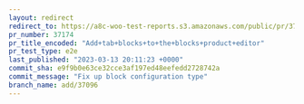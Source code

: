 ```yaml
---
layout: redirect
redirect_to: https://a8c-woo-test-reports.s3.amazonaws.com/public/pr/37174/e2e/index.html
pr_number: 37174
pr_title_encoded: "Add+tab+blocks+to+the+blocks+product+editor"
pr_test_type: e2e
last_published: "2023-03-13 20:11:23 +0000"
commit_sha: e9f9b0e63ce32cce3af197ed48eefedd2728742a
commit_message: "Fix up block configuration type"
branch_name: add/37096
---
```

